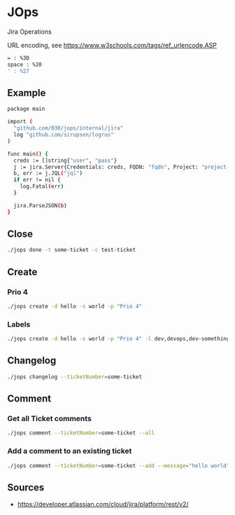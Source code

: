 # JOps

Jira Operations

URL encoding, see https://www.w3schools.com/tags/ref_urlencode.ASP

```bash
= : %3D
space : %20
' : %27
```

## Example

```bash
package main

import (
  "github.com/030/jops/internal/jira"
  log "github.com/sirupsen/logrus"
)

func main() {
  creds := []string{"user", "pass"}
  j := jira.Server{Credentials: creds, FQDN: "fqdn", Project: "project-name"}
  b, err := j.JQL("jql")
  if err != nil {
    log.Fatal(err)
  }

  jira.ParseJSON(b)
}
```

## Close

```bash
./jops done -t some-ticket -c test-ticket
```

## Create

### Prio 4

```bash
./jops create -d hello -s world -p "Prio 4"
```

### Labels

```bash
./jops create -d hello -s world -p "Prio 4" -l dev,devops,dev-something
```

## Changelog

```bash
./jops changelog --ticketNumber=some-ticket
```

## Comment

### Get all Ticket comments

```bash
./jops comment --ticketNumber=some-ticket --all
```

### Add a comment to an existing ticket

```bash
./jops comment --ticketNumber=some-ticket --add --message="hello world"
```

## Sources

* <https://developer.atlassian.com/cloud/jira/platform/rest/v2/>

